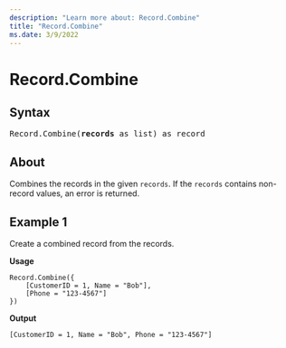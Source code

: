 ```yaml
---
description: "Learn more about: Record.Combine"
title: "Record.Combine"
ms.date: 3/9/2022
---
```

# Record.Combine

## Syntax

<pre>
Record.Combine(<b>records</b> as list) as record
</pre>
  
## About

Combines the records in the given `records`. If the `records` contains non-record values, an error is returned.

## Example 1

Create a combined record from the records.

**Usage**

```powerquery-m
Record.Combine({
    [CustomerID = 1, Name = "Bob"],
    [Phone = "123-4567"]
})
```

**Output**

`[CustomerID = 1, Name = "Bob", Phone = "123-4567"]`
